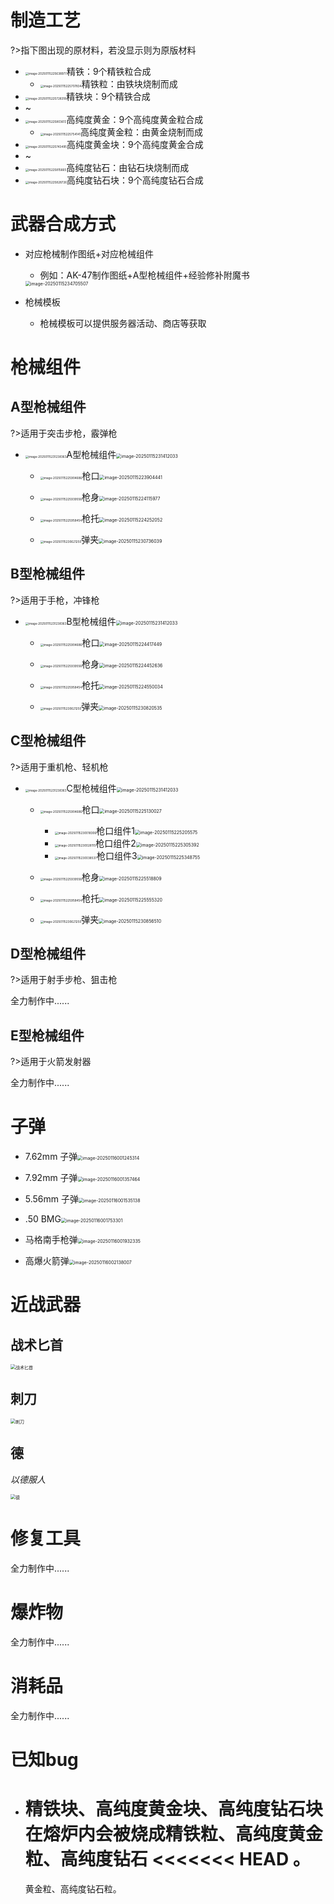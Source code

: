 # 制造工艺

?>指下图出现的原材料，若没显示则为原版材料

- <img src="https://img-cdn.yvmou.cn/pigo/202501152256019.png" alt="image-20250115225638977" style="zoom: 33%;" />精铁：9个精铁粒合成
  - <img src="https://img-cdn.yvmou.cn/pigo/202501152257538.png" alt="image-20250115225707834" style="zoom:33%;" />精铁粒：由铁块烧制而成
- <img src="https://img-cdn.yvmou.cn/pigo/202501152257399.png" alt="image-20250115225728318" style="zoom:33%;" />精铁块：9个精铁合成
- ~
- <img src="https://img-cdn.yvmou.cn/pigo/202501152258656.png" alt="image-20250115225803613" style="zoom:33%;" />高纯度黄金：9个高纯度黄金粒合成
  - <img src="https://img-cdn.yvmou.cn/pigo/202501152257201.png" alt="image-20250115225754141" style="zoom:33%;" />高纯度黄金粒：由黄金烧制而成
- <img src="https://img-cdn.yvmou.cn/pigo/202501152257573.png" alt="image-20250115225743495" style="zoom:33%;" />高纯度黄金块：9个高纯度黄金合成
- ~
- <img src="https://img-cdn.yvmou.cn/pigo/202501152258709.png" alt="image-20250115225815665" style="zoom:33%;" />高纯度钻石：由钻石块烧制而成
- <img src="https://img-cdn.yvmou.cn/pigo/202501152258844.png" alt="image-20250115225828726" style="zoom:33%;" />高纯度钻石块：9个高纯度钻石合成

# 武器合成方式

- 对应枪械制作图纸+对应枪械组件

  - 例如：AK-47制作图纸+A型枪械组件+经验修补附魔书
  
  <img src="https://img-cdn.yvmou.cn/pigo/202501152347618.png" alt="image-20250115234705507" style="zoom:50%;" /> 

- 枪械模板

  - 枪械模板可以提供服务器活动、商店等获取

# 枪械组件

## A型枪械组件

?>适用于突击步枪，霰弹枪

- <img src="https://img-cdn.yvmou.cn/pigo/202501152312418.png" alt="image-20250115231238363" style="zoom: 33%;" />A型枪械组件<img src="https://img-cdn.yvmou.cn/pigo/202501152316451.png" alt="image-20250115231412033" style="zoom:50%;" />

  - <img src="https://img-cdn.yvmou.cn/pigo/202501152259763.png" alt="image-20250115225904686" style="zoom:33%;" />枪口<img src="https://img-cdn.yvmou.cn/pigo/202501152239612.png" alt="image-20250115223904441" style="zoom:50%;" />

  - <img src="https://img-cdn.yvmou.cn/pigo/202501152259786.png" alt="image-20250115225939556" style="zoom:33%;" />枪身<img src="https://img-cdn.yvmou.cn/pigo/202501152241049.png" alt="image-20250115224115977" style="zoom:50%;" />


  - <img src="https://img-cdn.yvmou.cn/pigo/202501152259519.png" alt="image-20250115225958454" style="zoom:33%;" />枪托<img src="https://img-cdn.yvmou.cn/pigo/202501152242162.png" alt="image-20250115224252052" style="zoom:50%;" />


  - <img src="https://img-cdn.yvmou.cn/pigo/202501152306379.png" alt="image-20250115230621250" style="zoom:33%;" />弹夹<img src="https://img-cdn.yvmou.cn/pigo/202501152307157.png" alt="image-20250115230736039" style="zoom:50%;" />


## B型枪械组件

?>适用于手枪，冲锋枪

- <img src="https://img-cdn.yvmou.cn/pigo/202501152312418.png" alt="image-20250115231238363" style="zoom: 33%;" />B型枪械组件<img src="https://img-cdn.yvmou.cn/pigo/202501152317666.png" alt="image-20250115231412033" style="zoom:50%;" />

  - <img src="https://img-cdn.yvmou.cn/pigo/202501152259763.png" alt="image-20250115225904686" style="zoom:33%;" />枪口<img src="https://img-cdn.yvmou.cn/pigo/202501152244500.png" alt="image-20250115224417449" style="zoom:50%;" />


  - <img src="https://img-cdn.yvmou.cn/pigo/202501152259786.png" alt="image-20250115225939556" style="zoom:33%;" />枪身<img src="https://img-cdn.yvmou.cn/pigo/202501152244691.png" alt="image-20250115224452636" style="zoom:50%;" />


  - <img src="https://img-cdn.yvmou.cn/pigo/202501152259519.png" alt="image-20250115225958454" style="zoom:33%;" />枪托<img src="https://img-cdn.yvmou.cn/pigo/202501152245097.png" alt="image-20250115224550034" style="zoom:50%;" />


  - <img src="https://img-cdn.yvmou.cn/pigo/202501152306379.png" alt="image-20250115230621250" style="zoom:33%;" />弹夹<img src="https://img-cdn.yvmou.cn/pigo/202501152308580.png" alt="image-20250115230820535" style="zoom:50%;" />


## C型枪械组件

?>适用于重机枪、轻机枪

- <img src="https://img-cdn.yvmou.cn/pigo/202501152312418.png" alt="image-20250115231238363" style="zoom: 33%;" />C型枪械组件<img src="https://img-cdn.yvmou.cn/pigo/202501152317666.png" alt="image-20250115231412033" style="zoom:50%;" />

  - <img src="https://img-cdn.yvmou.cn/pigo/202501152259763.png" alt="image-20250115225904686" style="zoom:33%;" />枪口<img src="https://img-cdn.yvmou.cn/pigo/202501152251081.png" alt="image-20250115225130027" style="zoom:50%;" />
    - <img src="https://img-cdn.yvmou.cn/pigo/202501152300405.png" alt="image-20250115230018306" style="zoom:33%;" />枪口组件1<img src="https://img-cdn.yvmou.cn/pigo/202501152252616.png" alt="image-20250115225205575" style="zoom:50%;" />
    - <img src="https://img-cdn.yvmou.cn/pigo/202501152300147.png" alt="image-20250115230028115" style="zoom:33%;" />枪口组件2<img src="https://img-cdn.yvmou.cn/pigo/202501152253592.png" alt="image-20250115225305392" style="zoom:50%;" />
    - <img src="https://img-cdn.yvmou.cn/pigo/202501152300621.png" alt="image-20250115230038537" style="zoom:33%;" />枪口组件3<img src="https://img-cdn.yvmou.cn/pigo/202501152253813.png" alt="image-20250115225348755" style="zoom:50%;" />


  - <img src="https://img-cdn.yvmou.cn/pigo/202501152259786.png" alt="image-20250115225939556" style="zoom:33%;" />枪身<img src="https://img-cdn.yvmou.cn/pigo/202501152255939.png" alt="image-20250115225518809" style="zoom:50%;" />


  - <img src="https://img-cdn.yvmou.cn/pigo/202501152259519.png" alt="image-20250115225958454" style="zoom:33%;" />枪托<img src="https://img-cdn.yvmou.cn/pigo/202501152255370.png" alt="image-20250115225555320" style="zoom:50%;" />


  - <img src="https://img-cdn.yvmou.cn/pigo/202501152306379.png" alt="image-20250115230621250" style="zoom:33%;" />弹夹<img src="https://img-cdn.yvmou.cn/pigo/202501152308560.png" alt="image-20250115230856510" style="zoom:50%;" />

## D型枪械组件

?>适用于射手步枪、狙击枪

全力制作中......

## E型枪械组件

?>适用于火箭发射器

全力制作中......

# 子弹

- 7.62mm 子弹<img src="https://img-cdn.yvmou.cn/pigo/202501160012369.png" alt="image-20250116001245314" style="zoom:50%;" />

- 7.92mm 子弹<img src="https://img-cdn.yvmou.cn/pigo/202501160013644.png" alt="image-20250116001357464" style="zoom:50%;" />
- 5.56mm 子弹<img src="https://img-cdn.yvmou.cn/pigo/202501160015194.png" alt="image-20250116001535138" style="zoom:50%;" />
- .50 BMG<img src="https://img-cdn.yvmou.cn/pigo/202501160017361.png" alt="image-20250116001753301" style="zoom:50%;" />
- 马格南手枪弹<img src="https://img-cdn.yvmou.cn/pigo/202501160019471.png" alt="image-20250116001932335" style="zoom: 50%;" />
- 高爆火箭弹<img src="https://img-cdn.yvmou.cn/pigo/202501211945173.png" alt="image-20250116002138007" style="zoom:50%;" />

# 近战武器

## 战术匕首

<img src="https://img-cdn.yvmou.cn/pigo/202501211949591.png" alt="战术匕首" style="zoom:50%;" /> 

## 刺刀

<img src="https://img-cdn.yvmou.cn/pigo/202501211951677.png" alt="刺刀" style="zoom: 50%;" /> 

## 德
*以德服人*

<img src="https://img-cdn.yvmou.cn/pigo/202501211951191.png" alt="德" style="zoom:50%;" /> 


# 修复工具

全力制作中......

# 爆炸物

全力制作中......

# 消耗品

全力制作中......


# 已知bug

- 精铁块、高纯度黄金块、高纯度钻石块在熔炉内会被烧成精铁粒、高纯度黄金粒、高纯度钻石
  <<<<<<< HEAD
  。
  =======
  黄金粒、高纯度钻石粒。
